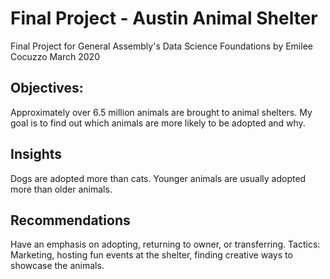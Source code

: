 # Final Project - Austin Animal Shelter 

Final Project for General Assembly's Data Science Foundations by Emilee Cocuzzo
March 2020

## Objectives: 
Approximately over 6.5 million animals are brought to animal shelters.
My goal is to find out which animals are more likely to be adopted and why.


## Insights
Dogs are adopted more than cats.
Younger animals are usually adopted more than older animals.

## Recommendations
Have an emphasis on adopting, returning to owner, or transferring.
Tactics: Marketing, hosting fun events at the shelter, finding creative ways to showcase the animals.
